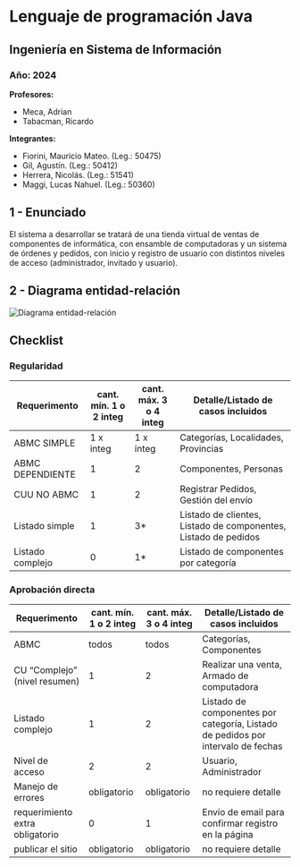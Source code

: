 # Lenguaje de programación Java
## Ingeniería en Sistema de Información
### Año: 2024

**Profesores:**
- Meca, Adrian
- Tabacman, Ricardo

**Integrantes:**
- Fiorini, Mauricio Mateo. (Leg.: 50475)
- Gil, Agustín. (Leg.: 50412)
- Herrera, Nicolás. (Leg.: 51541)
- Maggi, Lucas Nahuel. (Leg.: 50360)

## 1 - Enunciado

El sistema a desarrollar se tratará de una tienda virtual de ventas de componentes de informática, con ensamble de computadoras y un sistema de órdenes y pedidos, con inicio y registro de usuario con distintos niveles de acceso (administrador, invitado y usuario).

## 2 - Diagrama entidad-relación
![Diagrama entidad-relación](https://i.imgur.com/OCRdaAE.png)

## Checklist

### Regularidad

| Requerimento         | cant. mín. 1 o 2 integ | cant. máx. 3 o 4 integ | Detalle/Listado de casos incluidos |
|----------------------|------------------------|------------------------|-------------------------------------|
| ABMC SIMPLE          | 1 x integ              | 1 x integ              | Categorías, Localidades, Provincias |
| ABMC DEPENDIENTE     | 1                      | 2                      | Componentes, Personas               |
| CUU NO ABMC          | 1                      | 2                      | Registrar Pedidos, Gestión del envío|
| Listado simple       | 1                      | 3*                     | Listado de clientes, Listado de componentes, Listado de pedidos |
| Listado complejo     | 0                      | 1*                     | Listado de componentes por categoría|

### Aprobación directa

| Requerimento         | cant. mín. 1 o 2 integ | cant. máx. 3 o 4 integ | Detalle/Listado de casos incluidos |
|----------------------|------------------------|------------------------|-------------------------------------|
| ABMC                 | todos                  | todos                  | Categorías, Componentes             |
| CU “Complejo” (nivel resumen) | 1           | 2                      | Realizar una venta, Armado de computadora |
| Listado complejo     | 1                      | 2                      | Listado de componentes por categoría, Listado de pedidos por intervalo de fechas |
| Nivel de acceso      | 2                      | 2                      | Usuario, Administrador              |
| Manejo de errores    | obligatorio            | obligatorio            | no requiere detalle                |
| requerimiento extra obligatorio | 0          | 1                      | Envío de email para confirmar registro en la página |
| publicar el sitio    | obligatorio            | obligatorio            | no requiere detalle                |